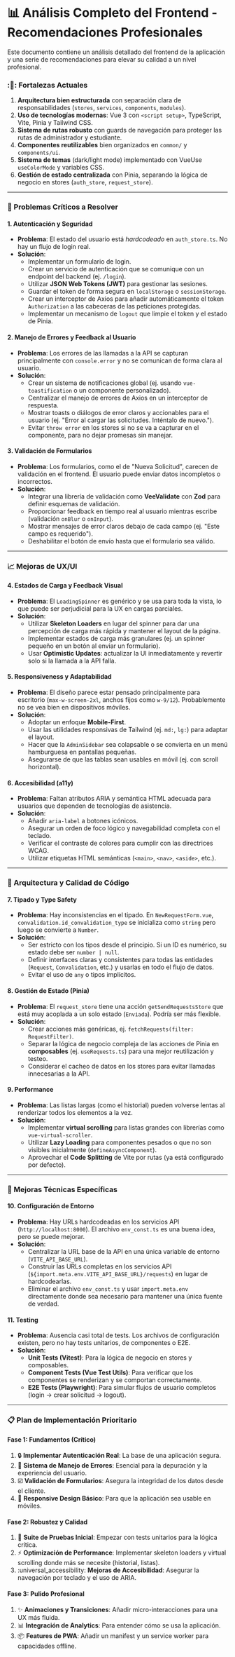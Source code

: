 # 📊 Análisis Completo del Frontend - Recomendaciones Profesionales

Este documento contiene un análisis detallado del frontend de la aplicación y una serie de recomendaciones para elevar su calidad a un nivel profesional.

### :🎯: Fortalezas Actuales

1.  **Arquitectura bien estructurada** con separación clara de responsabilidades (`stores`, `services`, `components`, `modules`).
2.  **Uso de tecnologías modernas**: Vue 3 con `<script setup>`, TypeScript, Vite, Pinia y Tailwind CSS.
3.  **Sistema de rutas robusto** con guards de navegación para proteger las rutas de administrador y estudiante.
4.  **Componentes reutilizables** bien organizados en `common/` y `components/ui`.
5.  **Sistema de temas** (dark/light mode) implementado con VueUse `useColorMode` y variables CSS.
6.  **Gestión de estado centralizada** con Pinia, separando la lógica de negocio en stores (`auth_store`, `request_store`).

---

### :rotating_light: Problemas Críticos a Resolver

#### 1. Autenticación y Seguridad

-   **Problema**: El estado del usuario está *hardcodeado* en `auth_store.ts`. No hay un flujo de login real.
-   **Solución**:
    -   Implementar un formulario de login.
    -   Crear un servicio de autenticación que se comunique con un endpoint del backend (ej. `/login`).
    -   Utilizar **JSON Web Tokens (JWT)** para gestionar las sesiones.
    -   Guardar el token de forma segura en `localStorage` o `sessionStorage`.
    -   Crear un interceptor de Axios para añadir automáticamente el token `Authorization` a las cabeceras de las peticiones protegidas.
    -   Implementar un mecanismo de `logout` que limpie el token y el estado de Pinia.

#### 2. Manejo de Errores y Feedback al Usuario

-   **Problema**: Los errores de las llamadas a la API se capturan principalmente con `console.error` y no se comunican de forma clara al usuario.
-   **Solución**:
    -   Crear un sistema de notificaciones global (ej. usando `vue-toastification` o un componente personalizado).
    -   Centralizar el manejo de errores de Axios en un interceptor de respuesta.
    -   Mostrar toasts o diálogos de error claros y accionables para el usuario (ej. "Error al cargar las solicitudes. Inténtalo de nuevo.").
    -   Evitar `throw error` en los stores si no se va a capturar en el componente, para no dejar promesas sin manejar.

#### 3. Validación de Formularios

-   **Problema**: Los formularios, como el de "Nueva Solicitud", carecen de validación en el frontend. El usuario puede enviar datos incompletos o incorrectos.
-   **Solución**:
    -   Integrar una librería de validación como **VeeValidate** con **Zod** para definir esquemas de validación.
    -   Proporcionar feedback en tiempo real al usuario mientras escribe (validación `onBlur` o `onInput`).
    -   Mostrar mensajes de error claros debajo de cada campo (ej. "Este campo es requerido").
    -   Deshabilitar el botón de envío hasta que el formulario sea válido.

---

### :chart_with_upwards_trend: Mejoras de UX/UI

#### 4. Estados de Carga y Feedback Visual

-   **Problema**: El `LoadingSpinner` es genérico y se usa para toda la vista, lo que puede ser perjudicial para la UX en cargas parciales.
-   **Solución**:
    -   Utilizar **Skeleton Loaders** en lugar del spinner para dar una percepción de carga más rápida y mantener el layout de la página.
    -   Implementar estados de carga más granulares (ej. un spinner pequeño en un botón al enviar un formulario).
    -   Usar **Optimistic Updates**: actualizar la UI inmediatamente y revertir solo si la llamada a la API falla.

#### 5. Responsiveness y Adaptabilidad

-   **Problema**: El diseño parece estar pensado principalmente para escritorio (`max-w-screen-2xl`, anchos fijos como `w-9/12`). Probablemente no se vea bien en dispositivos móviles.
-   **Solución**:
    -   Adoptar un enfoque **Mobile-First**.
    -   Usar las utilidades responsivas de Tailwind (ej. `md:`, `lg:`) para adaptar el layout.
    -   Hacer que la `AdminSidebar` sea colapsable o se convierta en un menú hamburguesa en pantallas pequeñas.
    -   Asegurarse de que las tablas sean usables en móvil (ej. con scroll horizontal).

#### 6. Accesibilidad (a11y)

-   **Problema**: Faltan atributos ARIA y semántica HTML adecuada para usuarios que dependen de tecnologías de asistencia.
-   **Solución**:
    -   Añadir `aria-label` a botones icónicos.
    -   Asegurar un orden de foco lógico y navegabilidad completa con el teclado.
    -   Verificar el contraste de colores para cumplir con las directrices WCAG.
    -   Utilizar etiquetas HTML semánticas (`<main>`, `<nav>`, `<aside>`, etc.).

---

### :wrench: Arquitectura y Calidad de Código

#### 7. Tipado y Type Safety

-   **Problema**: Hay inconsistencias en el tipado. En `NewRequestForm.vue`, `convalidation.id_convalidation_type` se inicializa como `string` pero luego se convierte a `Number`.
-   **Solución**:
    -   Ser estricto con los tipos desde el principio. Si un ID es numérico, su estado debe ser `number | null`.
    -   Definir interfaces claras y consistentes para todas las entidades (`Request`, `Convalidation`, etc.) y usarlas en todo el flujo de datos.
    -   Evitar el uso de `any` o tipos implícitos.

#### 8. Gestión de Estado (Pinia)

-   **Problema**: El `request_store` tiene una acción `getSendRequestsStore` que está muy acoplada a un solo estado (`Enviada`). Podría ser más flexible.
-   **Solución**:
    -   Crear acciones más genéricas, ej. `fetchRequests(filter: RequestFilter)`.
    -   Separar la lógica de negocio compleja de las acciones de Pinia en **composables** (ej. `useRequests.ts`) para una mejor reutilización y testeo.
    -   Considerar el cacheo de datos en los stores para evitar llamadas innecesarias a la API.

#### 9. Performance

-   **Problema**: Las listas largas (como el historial) pueden volverse lentas al renderizar todos los elementos a la vez.
-   **Solución**:
    -   Implementar **virtual scrolling** para listas grandes con librerías como `vue-virtual-scroller`.
    -   Utilizar **Lazy Loading** para componentes pesados o que no son visibles inicialmente (`defineAsyncComponent`).
    -   Aprovechar el **Code Splitting** de Vite por rutas (ya está configurado por defecto).

---

### :hammer: Mejoras Técnicas Específicas

#### 10. Configuración de Entorno

-   **Problema**: Hay URLs hardcodeadas en los servicios API (`http://localhost:8000`). El archivo `env_const.ts` es una buena idea, pero se puede mejorar.
-   **Solución**:
    -   Centralizar la URL base de la API en una única variable de entorno (`VITE_API_BASE_URL`).
    -   Construir las URLs completas en los servicios API (`${import.meta.env.VITE_API_BASE_URL}/requests`) en lugar de hardcodearlas.
    -   Eliminar el archivo `env_const.ts` y usar `import.meta.env` directamente donde sea necesario para mantener una única fuente de verdad.

#### 11. Testing

-   **Problema**: Ausencia casi total de tests. Los archivos de configuración existen, pero no hay tests unitarios, de componentes o E2E.
-   **Solución**:
    -   **Unit Tests (Vitest)**: Para la lógica de negocio en stores y composables.
    -   **Component Tests (Vue Test Utils)**: Para verificar que los componentes se renderizan y se comportan correctamente.
    -   **E2E Tests (Playwright)**: Para simular flujos de usuario completos (login -> crear solicitud -> logout).

---

### :clipboard: Plan de Implementación Prioritario

#### Fase 1: Fundamentos (Crítico)

1.  :lock: **Implementar Autenticación Real**: La base de una aplicación segura.
2.  :bug: **Sistema de Manejo de Errores**: Esencial para la depuración y la experiencia del usuario.
3.  :ballot_box_with_check: **Validación de Formularios**: Asegura la integridad de los datos desde el cliente.
4.  :iphone: **Responsive Design Básico**: Para que la aplicación sea usable en móviles.

#### Fase 2: Robustez y Calidad

1.  :test_tube: **Suite de Pruebas Inicial**: Empezar con tests unitarios para la lógica crítica.
2.  :zap: **Optimización de Performance**: Implementar skeleton loaders y virtual scrolling donde más se necesite (historial, listas).
3.  :universal_accessibility: **Mejoras de Accesibilidad**: Asegurar la navegación por teclado y el uso de ARIA.

#### Fase 3: Pulido Profesional

1.  :sparkles: **Animaciones y Transiciones**: Añadir micro-interacciones para una UX más fluida.
2.  :bar_chart: **Integración de Analytics**: Para entender cómo se usa la aplicación.
3.  :package: **Features de PWA**: Añadir un manifest y un service worker para capacidades offline.
